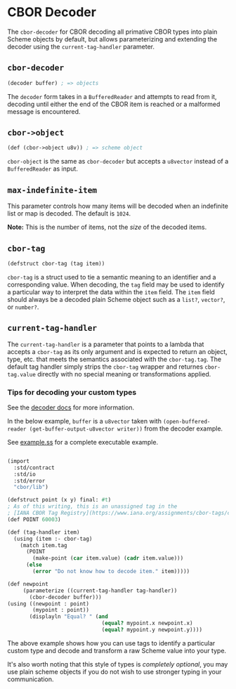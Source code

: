 # CBOR Decoder

The `cbor-decoder` for CBOR decoding all primative CBOR types into plain Scheme objects by
default, but allows parameterizing and extending the decoder using the
`current-tag-handler` parameter.


## `cbor-decoder`

```scheme
(decoder buffer) ; => objects
```

The `decoder` form takes in a `BufferedReader` and attempts to read from it, decoding
until either the end of the CBOR item is reached or a malformed message is encountered.

## `cbor->object`

```scheme
(def (cbor->object u8v)) ; => scheme object
```

`cbor-object` is the same as `cbor-decoder` but accepts a `u8vector` instead of a
`BufferedReader` as input.

## `max-indefinite-item`

This parameter controls how many items will be decoded when an indefinite list or map is
decoded. The default is `1024`.

**Note:** This is the number of items, not the *size* of the decoded items.

## `cbor-tag`

```scheme
(defstruct cbor-tag (tag item))
```

`cbor-tag` is a struct used to tie a semantic meaning to an identifier and a
corresponding value. When decoding, the `tag` field may be used to identify a particular
way to interpret the data within the `item` field. The `item` field should always be a
decoded plain Scheme object such as a `list?`, `vector?`, or `number?`.

## `current-tag-handler`

The `current-tag-handler` is a parameter that points to a lambda that accepts a
`cbor-tag` as its only argument and is expected to return an object, type, etc. that
meets the semantics associated with the `cbor-tag.tag`. The default tag handler simply
strips the `cbor-tag` wrapper and returnes `cbor-tag.value` directly with no special
meaning or transformations applied.

### Tips for decoding your custom types

See the [decoder docs](decoder.md) for more information.

In the below example, `buffer` is a `u8vector` taken with
`(open-buffered-reader (get-buffer-output-u8vector writer))`
from the decoder example.

See [example.ss](example.ss) for a complete executable example.

```scheme

(import
  :std/contract
  :std/io
  :std/error
  "cbor/lib")

(defstruct point (x y) final: #t)
; As of this writing, this is an unassigned tag in the
; [IANA CBOR Tag Registry](https://www.iana.org/assignments/cbor-tags/cbor-tags.xhtml)
(def POINT 60003)

(def (tag-handler item)
  (using (item :- cbor-tag)
    (match item.tag
      (POINT
        (make-point (car item.value) (cadr item.value)))
      (else
        (error "Do not know how to decode item." item)))))

(def newpoint
     (parameterize ((current-tag-handler tag-handler))
       (cbor-decoder buffer)))
(using ((newpoint : point)
        (mypoint : point))
       (displayln "Equal? " (and
                              (equal? mypoint.x newpoint.x)
                              (equal? mypoint.y newpoint.y))))
```

The above example shows how you can use tags to identify a particular custom type and
decode and transform a raw Scheme value into your type.

It's also worth noting that this style of types is *completely optional*, you may use
plain scheme objects if you do not wish to use stronger typing in your communication.
